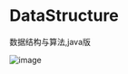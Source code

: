 # DataStructure
数据结构与算法,java版

![image](https://github.com/chinajpr/DataStructure/tree/master/app/src/main/res/mipmap-xxhdpi/prim.png)